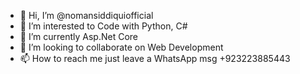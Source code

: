 - 👋 Hi, I’m @nomansiddiquiofficial
- 👀 I’m interested to Code with Python, C#
- 🌱 I’m currently Asp.Net Core
- 💞️ I’m looking to collaborate on Web Development 
- 📫 How to reach me just leave a WhatsApp msg +923223885443

<!---
nomansiddiquiofficial/nomansiddiquiofficial is a ✨ special ✨ repository because its `README.md` (this file) appears on your GitHub profile.
You can click the Preview link to take a look at your changes.
--->
